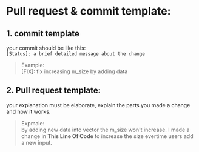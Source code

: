 # Pull request & commit template:

## 1. commit template
your commit should be like this: <br/>
`[Status]: a brief detailed message about the change` <br/>
> Example: <br/>
> [FIX]: fix increasing m_size by adding data

## 2. Pull request template:
your explanation must be elaborate, explain the parts you made a change and how it works.

> Expmale: <br/>
> by adding new data into vector the m_size won't increase. I made a change in **This Line Of Code**  to increase the size evertime users add a new input.
